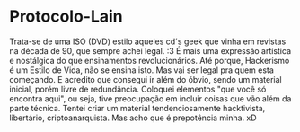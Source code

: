# Protocolo-Lain
 Trata-se de uma ISO (DVD) estilo aqueles cd´s geek que vinha em revistas na década de 90, que sempre achei legal. :3                 É mais uma expressão artística e nostálgica do que ensinamentos revolucionários. Até porque, Hackerismo é um Estilo de Vida, não se ensina isto.         Mas vai ser legal pra quem esta começando. E acredito que consegui ir além do óbvio, sendo um material inicial, porém livre de redundância.         Coloquei elementos "que você só encontra aqui", ou seja, tive preocupação em incluir coisas que vão além da parte técnica.                  Tentei criar um material tendenciosamente hacktivista, libertário, criptoanarquista.         Mas acho que é prepotência minha. xD 
